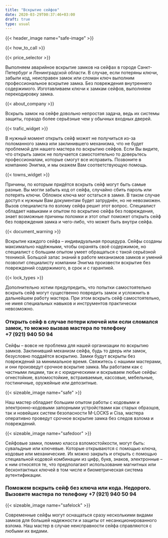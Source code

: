 ```yaml
---
title: "Вскрытие сейфов"
date: 2020-03-29T00:37:46+03:00
draft: true
type: usual
---
```


{{< header_image name="safe-image" >}}

{{< how_to_call >}}

{{< price_selector >}}

Выполняем аварийное вскрытие замков на сейфах в городе Санкт-Петербург и Ленинградской области. В случае, если потеряны ключи, забыли код, неисправен замок или сломан ключ выполним профессиональное вскрытие замка. Без повреждения внутреннего содержимого. Изготавливаем ключи к замкам сейфов, выполняем перекодировку замка.

{{< about_company >}}

Вскрыть замок на сейфе довольно непростая задача, ведь их системы защиты, гораздо более серьёзные чем у обычных входных дверей.

{{< trafic_widget >}}

В нужный момент открыть сейф может не получиться из-за поломанного замка или заклинившего механизма, что не будет проблемой для нашего мастера по вскрытию сейфов. Если Вы видите, что открыть замок не получается самостоятельно то доверьтесь профессионалам, которые смогут все исправить. Позвоните в компанию Энигма, и мы окажем Вам соответствующую помощь.

{{< towns_widget >}}

Причины, по которым придётся вскрыть сейф могут быть самые разные. Вы могли забыть код от сейфа, случайно сбить пароль или потерять ключи.  Обломок ключа мог остаться в замке. В таком случае доступ к нужным Вам документам будет затруднён, но не  невозможен. Вызов специалиста по взлому сейфа решит этот вопрос. Специалист обладает навыками и опытом по вскрытию сейфа без повреждения, знает возможные причины поломки и этот опыт поможет открыть сейф без повреждения замка и чего-либо, что может быть внутри сейфа.

{{< document_warning >}}

Вскрытие каждого сейфа – индивидуальная процедура. Сейфы созданы  максимально надёжными, чтобы охранять своё содержимое, но специалист с  большим опытом умеет обращаться с такой серьёзной техникой. Большой запас знаний в работе механизмов замков и умений позволит  специалисту компании Энигма произвести вскрытие без повреждений  содержимого, в срок и с гарантией.

{{< lock_types >}}

Дополнительно хотим предупредить, что попытки самостоятельно вскрыть сейф могут существенно повредить замок и  усложнить в дальнейшем работу мастера. При этом вскрыть сейф самостоятельно, не имея специальных навыков и  инструментов практически невозможно.

### Открыть сейф в случае потери ключей или если сломался замок, то можно вызвав мастера по телефону +7&#160;(921)&#160;940&#160;50&#160;94

Сейфы – вовсе не проблема для нашей организации по вскрытию замков. Заклинивший механизм сейфа, будь то дверь или замок, безусловно  поддаётся вскрытию. Замки будут вскрыты без повреждений за минимальное  время. Свяжитесь с нашими мастерами, и они произведут срочное вскрытие замка. Мы работаем как с частными лицами,  так и с юридическими и вскрываем любые сейфы: огнестойкие,  взломостойкие, встраиваемые, кассовые, мебельные, гостиничные, оружейные или депозитные.

{{< sizeable_image name="safe" >}}

Наш мастер обладает большим опытом работы с кодовыми и  электронно-кодовыми запорными устройствами как старых образцов, так и  новейших систем безопасности M-LOCKS и Cisa, мастера оперативно проведут срочное  вскрытие замка без следов взлома и повреждений.

{{< sizeable_image name="safedoor" >}}

Сейфовые замки, помимо класса  взломостойкости, могут быть: сувальдные или ключевые. Которые  открываются с помощью ключа, кодовые или механические. Их можно закрыть и открыть с помощью  специальной кодовой комбинации из цифр, букв, знаков, электронные – к ним относятся те, что предполагают использование  магнитных или бесконтактных ключей в том числе и биометрическая система  аутентификации.

### Поможем вскрыть сейф без ключа или кода. Недорого. Вызовите мастера по телефону +7&#160;(921)&#160;940&#160;50&#160;94

{{< sizeable_image name="safelock" >}}

Современные сейфы могут оснащаться сразу несколькими видами замков  для большей надежности и защиты от несанкционированного взлома. Наш  мастер в случае неисправности сейфа справляются с любыми их видами.